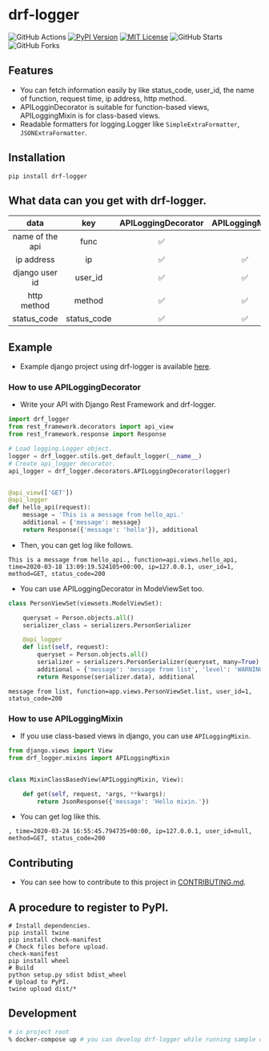 # drf-logger

![GitHub Actions](https://github.com/yutayamazaki/drf-logger/workflows/Python%20package/badge.svg)
[![PyPI Version](https://img.shields.io/pypi/v/drf-logger.svg)](https://pypi.org/project/drf-logger/)
[![MIT License](http://img.shields.io/badge/license-MIT-blue.svg?style=flat)](LICENSE)
![GitHub Starts](https://img.shields.io/github/stars/yutayamazaki/drf-logger.svg?style=social)
![GitHub Forks](https://img.shields.io/github/forks/yutayamazaki/drf-logger.svg?style=social)

## Features

- You can fetch information easily by like status_code, user_id, the name of function, request time, ip address, http method.
- APILogginDecorator is suitable for function-based views, APILoggingMixin is for class-based views.
- Readable formatters for logging.Logger like `SimpleExtraFormatter`, `JSONExtraFormatter`.


## Installation

```shell
pip install drf-logger
```


## What data can you get with drf-logger.

|  data  |  key  |  APILoggingDecorator  |  APILoggingMixin  |
| :---: | :---: | :---: | :---: |
|  name of the api  |  func  |  :white_check_mark:  |    |
|  ip address  |  ip  |  :white_check_mark:  |  :white_check_mark:  |
|  django user id  |  user_id  |  :white_check_mark:  |  :white_check_mark:  |
|  http method  |  method  |  :white_check_mark:  |  :white_check_mark:  |
|  status_code  |  status_code  |  :white_check_mark:  |  :white_check_mark:  |


## Example

- Example django project using drf-logger is available [here](https://github.com/yutayamazaki/drf-logger/tree/master/example_project).

### How to use APILoggingDecorator

- Write your API with Django Rest Framework and drf-logger.

```python
import drf_logger
from rest_framework.decorators import api_view
from rest_framework.response import Response

# Load logging.Logger object.
logger = drf_logger.utils.get_default_logger(__name__)
# Create api_logger decorator.
api_logger = drf_logger.decorators.APILoggingDecorator(logger)


@api_view(['GET'])
@api_logger
def hello_api(request):
    message = 'This is a message from hello_api.'
    additional = {'message': message}
    return Response({'message': 'hello'}), additional
```

- Then, you can get log like follows.

```text
This is a message from hello_api., function=api.views.hello_api, time=2020-03-18 13:09:19.524105+00:00, ip=127.0.0.1, user_id=1, method=GET, status_code=200
```

- You can use APILoggingDecorator in ModeViewSet too.

```python
class PersonViewSet(viewsets.ModelViewSet):

    queryset = Person.objects.all()
    serializer_class = serializers.PersonSerializer

    @api_logger
    def list(self, request):
        queryset = Person.objects.all()
        serializer = serializers.PersonSerializer(queryset, many=True)
        additional = {'message': 'message from list', 'level': 'WARNING'}
        return Response(serializer.data), additional
```

```shell
message from list, function=app.views.PersonViewSet.list, user_id=1, status_code=200
```

### How to use APILoggingMixin

- If you use class-based views in django, you can use `APILoggingMixin`.

```python
from django.views import View
from drf_logger.mixins import APILoggingMixin


class MixinClassBasedView(APILoggingMixin, View):

    def get(self, request, *args, **kwargs):
        return JsonResponse({'message': 'Hello mixin.'})

```

- You can get log like this.

```shell
, time=2020-03-24 16:55:45.794735+00:00, ip=127.0.0.1, user_id=null, method=GET, status_code=200
```


## Contributing
- You can see how to contribute to this project in [CONTRIBUTING.md](https://github.com/yutayamazaki/drf-logger/blob/master/CONTRIBUTING.md).


## A procedure to register to PyPI.

```shell
# Install dependencies.
pip install twine
pip install check-manifest
# Check files before upload.
check-manifest
pip install wheel
# Build
python setup.py sdist bdist_wheel
# Upload to PyPI.
twine upload dist/*
```

## Development
```bash
# in project root
% docker-compose up # you can develop drf-logger while running sample django app. http://localhost:8000
```
